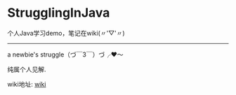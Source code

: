 # StrugglingInJava
个人Java学习demo，笔记在wiki(〃'▽'〃)
- - -
a newbie's struggle（づ￣3￣）づ╭❤～

纯属个人见解.

wiki地址:
[wiki](https://github.com/CheNbXxx/java-demos/wiki)
